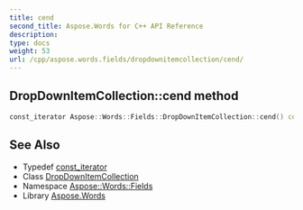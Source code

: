 ```yaml
---
title: cend
second_title: Aspose.Words for C++ API Reference
description: 
type: docs
weight: 53
url: /cpp/aspose.words.fields/dropdownitemcollection/cend/
---
```

## DropDownItemCollection::cend method




```cpp
const_iterator Aspose::Words::Fields::DropDownItemCollection::cend() const noexcept
```

## See Also

* Typedef [const_iterator](../const_iterator/)
* Class [DropDownItemCollection](../)
* Namespace [Aspose::Words::Fields](../../)
* Library [Aspose.Words](../../../)
